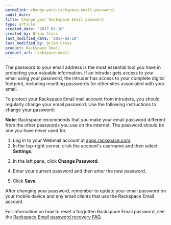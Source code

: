 ```yaml
---
permalink: change-your-rackspace-email-password/
audit_date:
title: Change your Rackspace Email password
type: article
created_date: '2017-02-10'
created_by: Brian Cross
last_modified_date: '2017-02-10'
last_modified_by: Brian Cross
product: Rackspace Email
product_url: rackspace-email
---
```

The password to your email address is the most essential tool you have in protecting your valuable information. If an intruder gets access to your email using your password, the intruder has access to your complete digital footprint, including resetting passwords for other sites associated with your email.

To protect your Rackspace Email mail account from intruders, you should regularly change your email password. Use the following instructions to change your password:

**Note**: Rackspace recommends that you make your email password different from the other passwords you use on the internet. The password should be one you have never used for. 

1. Log in to your Webmail account at [apps.rackspace.com](https://apps.rackspace.com).
2. In the top-right corner, click the account's username and then select **Settings**.
<!--insert image step 2a-->
<!--insert image step 2b-->
3. In the left pane, click **Change Password**.
<!--insert image step 3-->
4. Enter your current password and then enter the new password.
<!--insert image step 4-->
5. Click **Save**.

After changing your password, remember to update your email password on your mobile device and any email clients that use the Rackspace Email account. 

For information on how to reset a forgotten Rackspace Email password, see the [Rackspace Email password recovery FAQ](https://support.rackspace.com/how-to/rackspace-email-password-recovery-faq/).

